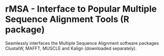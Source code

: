 # rMSA - Interface to Popular Multiple Sequence Alignment Tools (R package)


Seamlessly interfaces the Multiple Sequence Alignment software packages ClustalW, MAFFT, MUSCLE and Kalign 
(downloaded separately).
